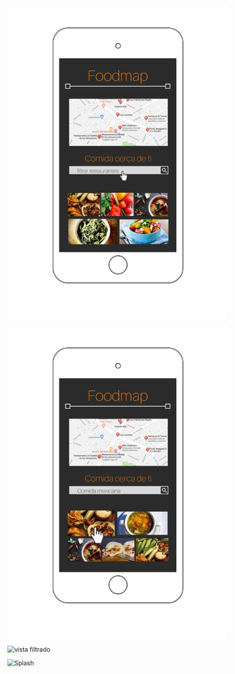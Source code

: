 ![vista principal](https://github.com/AnaSalazar/curricula-js/blob/04-social-network/04-social-network/02-jquery/08-code-challenges/foodmap/2.jpg?raw=true)

![vista filtrado2](https://github.com/AnaSalazar/curricula-js/blob/04-social-network/04-social-network/02-jquery/08-code-challenges/foodmap/3.jpg?raw=true)

![vista filtrado](https://curricula-js/blob/04-network/04-social-network/02-jquery/08-code-challenges/foodmap/3.jpg?raw=true)

![Splash](https://AnaSalazar/curricula-js/blob/04-social-network/04-social-network/02-jquery/08-code-challenges/foodmap/splash.jpg?raw=true)
